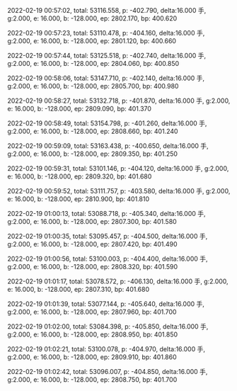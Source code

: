 2022-02-19 00:57:02, total: 53116.558, p: -402.790, delta:16.000 手, g:2.000, e: 16.000, b: -128.000, ep: 2802.170, bp: 400.620

2022-02-19 00:57:23, total: 53110.478, p: -404.160, delta:16.000 手, g:2.000, e: 16.000, b: -128.000, ep: 2801.120, bp: 400.660

2022-02-19 00:57:44, total: 53125.518, p: -402.740, delta:16.000 手, g:2.000, e: 16.000, b: -128.000, ep: 2804.060, bp: 400.850

2022-02-19 00:58:06, total: 53147.710, p: -402.140, delta:16.000 手, g:2.000, e: 16.000, b: -128.000, ep: 2805.700, bp: 400.980

2022-02-19 00:58:27, total: 53132.718, p: -401.870, delta:16.000 手, g:2.000, e: 16.000, b: -128.000, ep: 2809.090, bp: 401.370

2022-02-19 00:58:49, total: 53154.798, p: -401.260, delta:16.000 手, g:2.000, e: 16.000, b: -128.000, ep: 2808.660, bp: 401.240

2022-02-19 00:59:09, total: 53163.438, p: -400.650, delta:16.000 手, g:2.000, e: 16.000, b: -128.000, ep: 2809.350, bp: 401.250

2022-02-19 00:59:31, total: 53101.146, p: -404.120, delta:16.000 手, g:2.000, e: 16.000, b: -128.000, ep: 2809.320, bp: 401.680

2022-02-19 00:59:52, total: 53111.757, p: -403.580, delta:16.000 手, g:2.000, e: 16.000, b: -128.000, ep: 2810.900, bp: 401.810

2022-02-19 01:00:13, total: 53088.718, p: -405.340, delta:16.000 手, g:2.000, e: 16.000, b: -128.000, ep: 2807.300, bp: 401.580

2022-02-19 01:00:35, total: 53095.457, p: -404.500, delta:16.000 手, g:2.000, e: 16.000, b: -128.000, ep: 2807.420, bp: 401.490

2022-02-19 01:00:56, total: 53100.003, p: -404.400, delta:16.000 手, g:2.000, e: 16.000, b: -128.000, ep: 2808.320, bp: 401.590

2022-02-19 01:01:17, total: 53078.572, p: -406.130, delta:16.000 手, g:2.000, e: 16.000, b: -128.000, ep: 2807.310, bp: 401.680

2022-02-19 01:01:39, total: 53077.144, p: -405.640, delta:16.000 手, g:2.000, e: 16.000, b: -128.000, ep: 2807.960, bp: 401.700

2022-02-19 01:02:00, total: 53084.398, p: -405.850, delta:16.000 手, g:2.000, e: 16.000, b: -128.000, ep: 2808.950, bp: 401.850

2022-02-19 01:02:21, total: 53100.078, p: -404.970, delta:16.000 手, g:2.000, e: 16.000, b: -128.000, ep: 2809.910, bp: 401.860

2022-02-19 01:02:42, total: 53096.007, p: -404.850, delta:16.000 手, g:2.000, e: 16.000, b: -128.000, ep: 2808.750, bp: 401.700